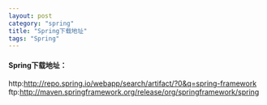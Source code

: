 ```yaml
---
layout: post
category: "spring"
title: "Spring下载地址"
tags: "Spring"
---
```


#### Spring下载地址：
http:<http://repo.spring.io/webapp/search/artifact/?0&q=spring-framework>  
ftp:<http://maven.springframework.org/release/org/springframework/spring>  
